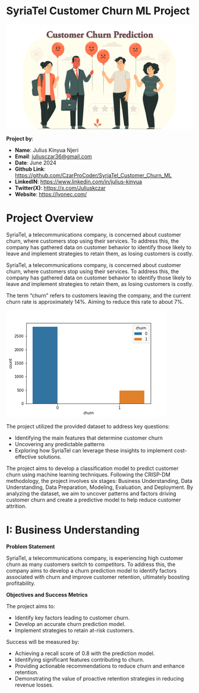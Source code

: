 # SyriaTel Customer Churn ML Project

![customer_churn_prediction](images/customer_churn_prediction.png)


**Project by**:

- **Name**:  Julius Kinyua Njeri
- **Email**: juliusczar36@gmail.com
- **Date**: June 2024
- **Github Link**: https://github.com/CzarProCoder/SyriaTel_Customer_Churn_ML
- **LinkedIN**: https://www.linkedin.com/in/julius-kinyua
- **Twitter(X)**: https://x.com/Juliuskczar
- **Website**: https://lyonec.com/


# Project Overview

SyriaTel, a telecommunications company, is concerned about customer churn, where customers stop using their services. To address this, the company has gathered data on customer behavior to identify those likely to leave and implement strategies to retain them, as losing customers is costly.

SyriaTel, a telecommunications company, is concerned about customer churn, where customers stop using their services. To address this, the company has gathered data on customer behavior to identify those likely to leave and implement strategies to retain them, as losing customers is costly.

The term “churn” refers to customers leaving the company, and the current churn rate is approximately 14%. Aiming to reduce this rate to about 7%.

![churn](images/churn.png)


The project utilized the provided dataset to address key questions:

- Identifying the main features that determine customer churn
- Uncovering any predictable patterns
- Exploring how SyriaTel can leverage these insights to implement cost-effective solutions.

The project aims to develop a classification model to predict customer churn using machine learning techniques. Following the CRISP-DM methodology, the project involves six stages: Business Understanding, Data Understanding, Data Preparation, Modeling, Evaluation, and Deployment. By analyzing the dataset, we aim to uncover patterns and factors driving customer churn and create a predictive model to help reduce customer attrition.

# I: Business Understanding

**Problem Statement**

SyriaTel, a telecommunications company, is experiencing high customer churn as many customers switch to competitors. To address this, the company aims to develop a churn prediction model to identify factors associated with churn and improve customer retention, ultimately boosting profitability.

**Objectives and Success Metrics**

The project aims to:

- Identify key factors leading to customer churn.
- Develop an accurate churn prediction model.
- Implement strategies to retain at-risk customers.

Success will be measured by:

- Achieving a recall score of 0.8 with the prediction model.
- Identifying significant features contributing to churn.
- Providing actionable recommendations to reduce churn and enhance retention.
- Demonstrating the value of proactive retention strategies in reducing revenue losses.

